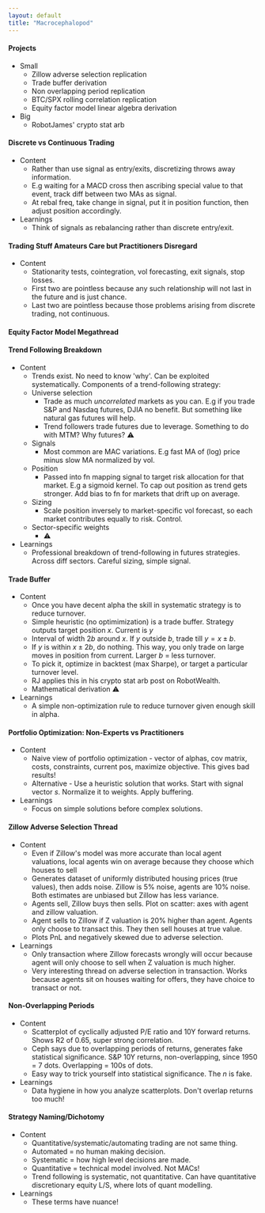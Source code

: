 ```yaml
---
layout: default
title: "Macrocephalopod"
---
```


#### Projects

* Small
    * Zillow adverse selection replication
    * Trade buffer derivation
    * Non overlapping period replication
    * BTC/SPX rolling correlation replication
    * Equity factor model linear algebra derivation
* Big
    * RobotJames' crypto stat arb


#### Discrete vs Continuous Trading

* Content
    * Rather than use signal as entry/exits, discretizing throws away information. 
    * E.g waiting for a MACD cross then ascribing special value to that event, track diff between two MAs as signal. 
    * At rebal freq, take change in signal, put it in position function, then adjust position accordingly.
* Learnings
    * Think of signals as rebalancing rather than discrete entry/exit.

#### Trading Stuff Amateurs Care but Practitioners Disregard

* Content
    * Stationarity tests, cointegration, vol forecasting, exit signals, stop losses.
    * First two are pointless because any such relationship will not last in the future and is just chance.
    * Last two are pointless because those problems arising from discrete trading, not continuous.

#### Equity Factor Model Megathread


#### Trend Following Breakdown

* Content
    * Trends exist. No need to know 'why'. Can be exploited systematically. Components of a trend-following strategy:
    * Universe selection
        * Trade as much _uncorrelated_ markets as you can. E.g if you trade S&P and Nasdaq futures, DJIA no benefit. But something like natural gas futures will help.
        * Trend followers trade futures due to leverage. Something to do with MTM? Why futures? ⚠️
    * Signals
        * Most common are MAC variations. E.g fast MA of (log) price minus slow MA normalized by vol. 
    * Position
        * Passed into fn mapping signal to target risk allocation for that market. E.g a sigmoid kernel. To cap out position as trend gets stronger. Add bias to fn for markets that drift up on average.
    * Sizing
        * Scale position inversely to market-specific vol forecast, so each market contributes equally to risk. Control.
    * Sector-specific weights
        * ⚠️
* Learnings
    * Professional breakdown of trend-following in futures strategies. Across diff sectors. Careful sizing, simple signal.

#### Trade Buffer

* Content
    * Once you have decent alpha the skill in systematic strategy is to reduce turnover.
    * Simple heuristic (no optimimization) is a trade buffer. Strategy outputs target position $x$. Current is $y$
    * Interval of width $2b$ around $x$. If $y$ outside $b$, trade till $y=x\pm b$.
    * If $y$ is within $x\pm2b$, do nothing. This way, you only trade on large moves in position from current. Larger $b$ = less turnover.   
    * To pick it, optimize in backtest (max Sharpe), or target a particular turnover level.
    * RJ applies this in his crypto stat arb post on RobotWealth.
    * Mathematical derivation ⚠️
* Learnings
    * A simple non-optimization rule to reduce turnover given enough skill in alpha.

#### Portfolio Optimization: Non-Experts vs Practitioners

* Content
    * Naive view of portfolio optimization - vector of alphas, cov matrix, costs, constraints, current pos, maximize objective. This gives bad results!
    * Alternative - Use a heuristic solution that works. Start with signal vector $s$. Normalize it to weights. Apply buffering.
* Learnings
    * Focus on simple solutions before complex solutions.

#### Zillow Adverse Selection Thread

* Content
    * Even if Zillow's model was more accurate than local agent valuations, local agents win on average because they choose which houses to sell
    * Generates dataset of uniformly distributed housing prices (true values), then adds noise. Zillow is 5% noise, agents are 10% noise. Both estimates are unbiased but Zillow has less variance. 
    * Agents sell, Zillow buys then sells. Plot on scatter: axes with agent and zillow valuation.
    * Agent sells to Zillow if Z valuation is 20% higher than agent. Agents only choose to transact this. They then sell houses at true value. 
    * Plots PnL and negatively skewed due to adverse selection.
* Learnings
    * Only transaction where Zillow forecasts wrongly will occur because agent will only choose to sell when Z valuation is much higher.
    * Very interesting thread on adverse selection in transaction. Works because agents sit on houses waiting for offers, they have choice to transact or not.

#### Non-Overlapping Periods

* Content
    * Scatterplot of cyclically adjusted P/E ratio and 10Y forward returns. Shows R2 of 0.65, super strong correlation.
    * Ceph says due to overlapping periods of returns, generates fake statistical significance. S&P 10Y returns, non-overlapping, since 1950 = 7 dots. Overlapping = 100s of dots.
    * Easy way to trick yourself into statistical significance. The $n$ is fake.
* Learnings
    * Data hygiene in how you analyze scatterplots. Don't overlap returns too much!

#### Strategy Naming/Dichotomy

* Content
    * Quantitative/systematic/automating trading are not same thing.
    * Automated = no human making decision.
    * Systematic = how high level decisions are made.
    * Quantitative  = technical model involved. Not MACs!
    * Trend following is systematic, not quantitative. Can have quantitative discretionary equity L/S, where lots of quant modelling.
* Learnings
    * These terms have nuance! 
